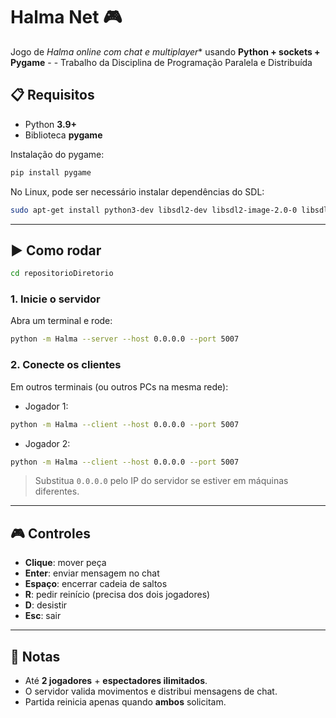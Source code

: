 # Halma Net 🎮


Jogo de *Halma online com chat e multiplayer** usando **Python + sockets + Pygame** - - Trabalho da Disciplina de Programação Paralela e Distribuída


## 📋 Requisitos

* Python **3.9+**
* Biblioteca **pygame**

Instalação do pygame:

```bash
pip install pygame
```

No Linux, pode ser necessário instalar dependências do SDL:

```bash
sudo apt-get install python3-dev libsdl2-dev libsdl2-image-2.0-0 libsdl2-ttf-2.0-0 libsdl2-mixer-2.0-0
```

---

## ▶️ Como rodar
```bash
cd repositorioDiretorio
```

### 1. Inicie o servidor

Abra um terminal e rode:

```bash
python -m Halma --server --host 0.0.0.0 --port 5007
```

### 2. Conecte os clientes

Em outros terminais (ou outros PCs na mesma rede):

* Jogador 1:

```bash
python -m Halma --client --host 0.0.0.0 --port 5007
```

* Jogador 2:

```bash
python -m Halma --client --host 0.0.0.0 --port 5007
```

> Substitua `0.0.0.0` pelo IP do servidor se estiver em máquinas diferentes.

---

## 🎮 Controles

* **Clique**: mover peça
* **Enter**: enviar mensagem no chat
* **Espaço**: encerrar cadeia de saltos
* **R**: pedir reinício (precisa dos dois jogadores)
* **D**: desistir
* **Esc**: sair

---

## 👥 Notas

* Até **2 jogadores** + **espectadores ilimitados**.
* O servidor valida movimentos e distribui mensagens de chat.
* Partida reinicia apenas quando **ambos** solicitam.
